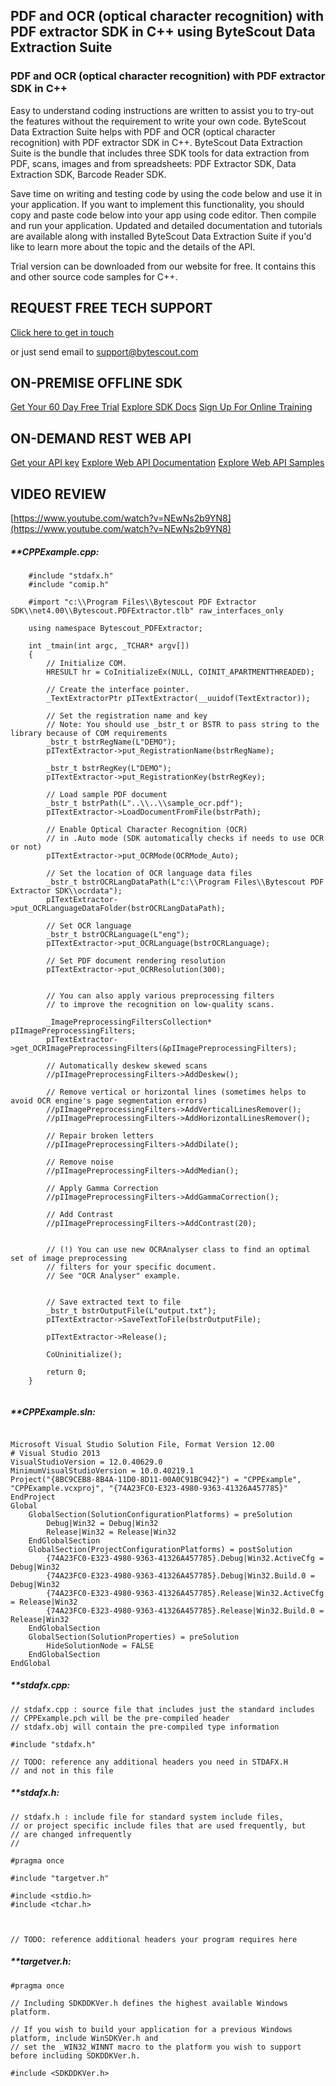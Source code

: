 ## PDF and OCR (optical character recognition) with PDF extractor SDK in C++ using ByteScout Data Extraction Suite

### PDF and OCR (optical character recognition) with PDF extractor SDK in C++

Easy to understand coding instructions are written to assist you to try-out the features without the requirement to write your own code. ByteScout Data Extraction Suite helps with PDF and OCR (optical character recognition) with PDF extractor SDK in C++. ByteScout Data Extraction Suite is the bundle that includes three SDK tools for data extraction from PDF, scans, images and from spreadsheets: PDF Extractor SDK, Data Extraction SDK, Barcode Reader SDK.

Save time on writing and testing code by using the code below and use it in your application. If you want to implement this functionality, you should copy and paste code below into your app using code editor. Then compile and run your application. Updated and detailed documentation and tutorials are available along with installed ByteScout Data Extraction Suite if you'd like to learn more about the topic and the details of the API.

Trial version can be downloaded from our website for free. It contains this and other source code samples for C++.

## REQUEST FREE TECH SUPPORT

[Click here to get in touch](https://bytescout.zendesk.com/hc/en-us/requests/new?subject=ByteScout%20Data%20Extraction%20Suite%20Question)

or just send email to [support@bytescout.com](mailto:support@bytescout.com?subject=ByteScout%20Data%20Extraction%20Suite%20Question) 

## ON-PREMISE OFFLINE SDK 

[Get Your 60 Day Free Trial](https://bytescout.com/download/web-installer?utm_source=github-readme)
[Explore SDK Docs](https://bytescout.com/documentation/index.html?utm_source=github-readme)
[Sign Up For Online Training](https://academy.bytescout.com/)


## ON-DEMAND REST WEB API

[Get your API key](https://pdf.co/documentation/api?utm_source=github-readme)
[Explore Web API Documentation](https://pdf.co/documentation/api?utm_source=github-readme)
[Explore Web API Samples](https://github.com/bytescout/ByteScout-SDK-SourceCode/tree/master/PDF.co%20Web%20API)

## VIDEO REVIEW

[https://www.youtube.com/watch?v=NEwNs2b9YN8](https://www.youtube.com/watch?v=NEwNs2b9YN8)




<!-- code block begin -->

##### ****CPPExample.cpp:**
    
```
	#include "stdafx.h"
	#include "comip.h"

	#import "c:\\Program Files\\Bytescout PDF Extractor SDK\\net4.00\\Bytescout.PDFExtractor.tlb" raw_interfaces_only

	using namespace Bytescout_PDFExtractor;

	int _tmain(int argc, _TCHAR* argv[])
	{
		// Initialize COM.
		HRESULT hr = CoInitializeEx(NULL, COINIT_APARTMENTTHREADED);

		// Create the interface pointer.
		_TextExtractorPtr pITextExtractor(__uuidof(TextExtractor));

		// Set the registration name and key
		// Note: You should use _bstr_t or BSTR to pass string to the library because of COM requirements
		_bstr_t bstrRegName(L"DEMO"); 
		pITextExtractor->put_RegistrationName(bstrRegName);
		
		_bstr_t bstrRegKey(L"DEMO");
		pITextExtractor->put_RegistrationKey(bstrRegKey);

		// Load sample PDF document
		_bstr_t bstrPath(L"..\\..\\sample_ocr.pdf");
		pITextExtractor->LoadDocumentFromFile(bstrPath);

		// Enable Optical Character Recognition (OCR)
		// in .Auto mode (SDK automatically checks if needs to use OCR or not)
		pITextExtractor->put_OCRMode(OCRMode_Auto);
		
		// Set the location of OCR language data files
		_bstr_t bstrOCRLangDataPath(L"c:\\Program Files\\Bytescout PDF Extractor SDK\\ocrdata");
		pITextExtractor->put_OCRLanguageDataFolder(bstrOCRLangDataPath);

		// Set OCR language
		_bstr_t bstrOCRLanguage(L"eng");
		pITextExtractor->put_OCRLanguage(bstrOCRLanguage);

		// Set PDF document rendering resolution
		pITextExtractor->put_OCRResolution(300);


		// You can also apply various preprocessing filters
		// to improve the recognition on low-quality scans.

		_ImagePreprocessingFiltersCollection* pIImagePreprocessingFilters;
		pITextExtractor->get_OCRImagePreprocessingFilters(&pIImagePreprocessingFilters);

		// Automatically deskew skewed scans
		//pIImagePreprocessingFilters->AddDeskew();

		// Remove vertical or horizontal lines (sometimes helps to avoid OCR engine's page segmentation errors)
		//pIImagePreprocessingFilters->AddVerticalLinesRemover();
		//pIImagePreprocessingFilters->AddHorizontalLinesRemover();

		// Repair broken letters
		//pIImagePreprocessingFilters->AddDilate();

		// Remove noise
		//pIImagePreprocessingFilters->AddMedian();

		// Apply Gamma Correction
		//pIImagePreprocessingFilters->AddGammaCorrection();

		// Add Contrast
		//pIImagePreprocessingFilters->AddContrast(20);


		// (!) You can use new OCRAnalyser class to find an optimal set of image preprocessing 
		// filters for your specific document.
		// See "OCR Analyser" example.


		// Save extracted text to file
		_bstr_t bstrOutputFile(L"output.txt");
		pITextExtractor->SaveTextToFile(bstrOutputFile);

		pITextExtractor->Release();

		CoUninitialize();

		return 0;
	}


```

<!-- code block end -->    

<!-- code block begin -->

##### ****CPPExample.sln:**
    
```

Microsoft Visual Studio Solution File, Format Version 12.00
# Visual Studio 2013
VisualStudioVersion = 12.0.40629.0
MinimumVisualStudioVersion = 10.0.40219.1
Project("{8BC9CEB8-8B4A-11D0-8D11-00A0C91BC942}") = "CPPExample", "CPPExample.vcxproj", "{74A23FC0-E323-4980-9363-41326A457785}"
EndProject
Global
	GlobalSection(SolutionConfigurationPlatforms) = preSolution
		Debug|Win32 = Debug|Win32
		Release|Win32 = Release|Win32
	EndGlobalSection
	GlobalSection(ProjectConfigurationPlatforms) = postSolution
		{74A23FC0-E323-4980-9363-41326A457785}.Debug|Win32.ActiveCfg = Debug|Win32
		{74A23FC0-E323-4980-9363-41326A457785}.Debug|Win32.Build.0 = Debug|Win32
		{74A23FC0-E323-4980-9363-41326A457785}.Release|Win32.ActiveCfg = Release|Win32
		{74A23FC0-E323-4980-9363-41326A457785}.Release|Win32.Build.0 = Release|Win32
	EndGlobalSection
	GlobalSection(SolutionProperties) = preSolution
		HideSolutionNode = FALSE
	EndGlobalSection
EndGlobal

```

<!-- code block end -->    

<!-- code block begin -->

##### ****stdafx.cpp:**
    
```
// stdafx.cpp : source file that includes just the standard includes
// CPPExample.pch will be the pre-compiled header
// stdafx.obj will contain the pre-compiled type information

#include "stdafx.h"

// TODO: reference any additional headers you need in STDAFX.H
// and not in this file

```

<!-- code block end -->    

<!-- code block begin -->

##### ****stdafx.h:**
    
```
// stdafx.h : include file for standard system include files,
// or project specific include files that are used frequently, but
// are changed infrequently
//

#pragma once

#include "targetver.h"

#include <stdio.h>
#include <tchar.h>



// TODO: reference additional headers your program requires here

```

<!-- code block end -->    

<!-- code block begin -->

##### ****targetver.h:**
    
```
#pragma once

// Including SDKDDKVer.h defines the highest available Windows platform.

// If you wish to build your application for a previous Windows platform, include WinSDKVer.h and
// set the _WIN32_WINNT macro to the platform you wish to support before including SDKDDKVer.h.

#include <SDKDDKVer.h>

```

<!-- code block end -->
